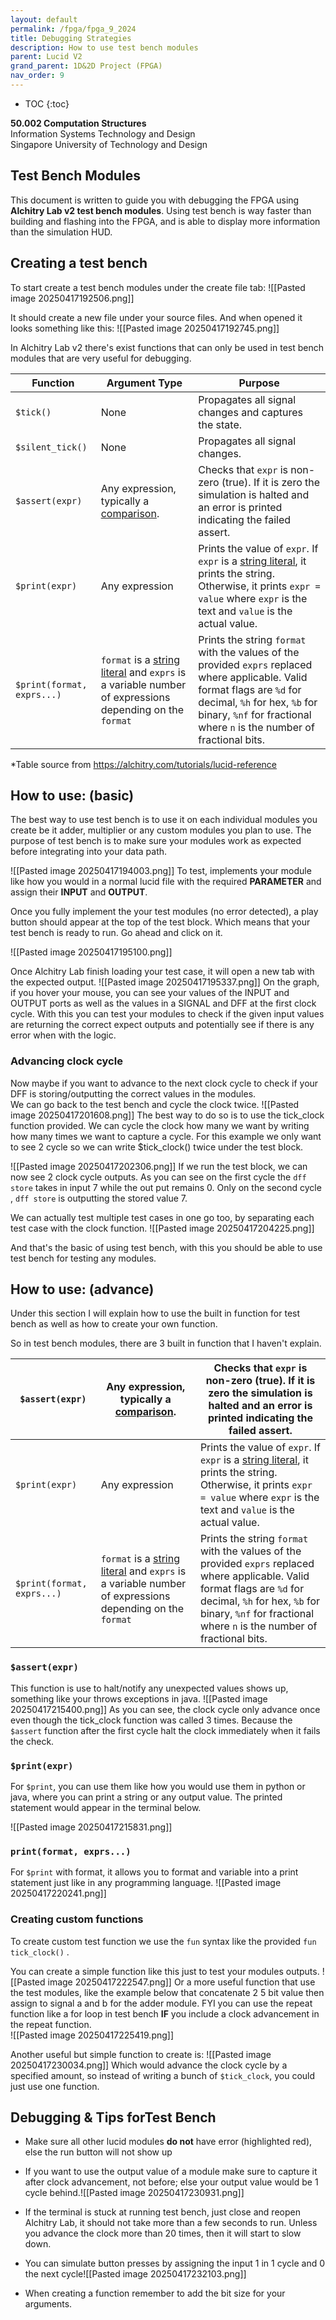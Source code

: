 ```yaml
---
layout: default
permalink: /fpga/fpga_9_2024
title: Debugging Strategies
description: How to use test bench modules
parent: Lucid V2
grand_parent: 1D&2D Project (FPGA)
nav_order: 9
---
```



* TOC
{:toc}

**50.002 Computation Structures**
<br>
Information Systems Technology and Design
<br>
Singapore University of Technology and Design

## Test Bench Modules

This document is written to guide you with debugging the FPGA using **Alchitry Lab v2 test bench modules**.  Using test bench is way faster than building and flashing into the FPGA, and is able to display more information than the simulation HUD.
## Creating a test bench 

To start create a test bench modules under the create file tab:
![[Pasted image 20250417192506.png]]

It should create a new file under your source files. And when opened it looks something like this:
![[Pasted image 20250417192745.png]]

In Alchitry Lab v2 there's exist functions that can only be used in test bench modules that are very useful for debugging.  

| Function                   | Argument Type                                                                                                                                                     | Purpose                                                                                                                                                                                                                                   |
| -------------------------- | ----------------------------------------------------------------------------------------------------------------------------------------------------------------- | ----------------------------------------------------------------------------------------------------------------------------------------------------------------------------------------------------------------------------------------- |
| `$tick()`                  | None                                                                                                                                                              | Propagates all signal changes and captures the state.                                                                                                                                                                                     |
| `$silent_tick()`           | None                                                                                                                                                              | Propagates all signal changes.                                                                                                                                                                                                            |
| `$assert(expr)`            | Any expression, typically a [comparison](https://alchitry.com/tutorials/lucid-reference/#comparison).                                                             | Checks that `expr` is non-zero (true). If it is zero the simulation is halted and an error is printed indicating the failed assert.                                                                                                       |
| `$print(expr)`             | Any expression                                                                                                                                                    | Prints the value of `expr`. If `expr` is a [string literal](https://alchitry.com/tutorials/lucid-reference/#strings), it prints the string. Otherwise, it prints `expr = value` where `expr` is the text and `value` is the actual value. |
| `$print(format, exprs...)` | `format` is a [string literal](https://alchitry.com/tutorials/lucid-reference/#strings) and `exprs` is a variable number of expressions depending on the `format` | Prints the string `format` with the values of the provided `exprs` replaced where applicable. Valid format flags are `%d` for decimal, `%h` for hex, `%b` for binary, `%nf` for fractional where `n` is the number of fractional bits.    |
*Table source from https://alchitry.com/tutorials/lucid-reference


## How to use: (basic)

The best way to use test bench is to use it on each individual modules you create be it adder, multiplier or any custom modules you  plan to use. The purpose of test bench is to make sure your modules work as expected before integrating into your data path.

![[Pasted image 20250417194003.png]]
To test, implements your module like how you would in a normal lucid file with the required **PARAMETER** and assign their **INPUT** and **OUTPUT**. 

Once you fully implement the your test modules (no error detected), a play button should appear at the top of the test block. Which means that your test bench is ready to run. Go ahead and click on it.

![[Pasted image 20250417195100.png]]

Once  Alchitry Lab finish loading your test case, it will open a new tab with the expected output. 
![[Pasted image 20250417195337.png]]
On the graph, if you hover your mouse, you can see your values of the INPUT and OUTPUT ports as well as the values in a SIGNAL and DFF at the first clock cycle. 
With this you can test your modules to check if the given input values are returning the correct expect outputs and potentially see if there is any error when with the logic. 

### Advancing clock cycle
Now maybe if you want to advance to the next clock cycle to check if your DFF is storing/outputting the correct values in the modules.  
We can go back to the test bench and cycle the clock twice.
![[Pasted image 20250417201608.png]]
The best way to do so is to use the tick_clock function provided. We can cycle the clock how many we want by writing how many times we want to capture a cycle. For this example we only want to see 2 cycle so we can write $tick_clock() twice under the test block. 

![[Pasted image 20250417202306.png]]
If we run the test block, we can now see 2 clock cycle outputs. As you can see on the first cycle the `dff store` takes in input 7 while the out put remains 0. Only on the second cycle , `dff store` is outputting the stored value 7. 

We can actually test multiple test cases in one go too, by separating each test case with the clock function.
![[Pasted image 20250417204225.png]]


And that's the basic of using test bench, with this you should be able to use test bench for testing any modules. 

## How to use: (advance)
Under this section I will explain how to use the built in function for test bench as well as how to create your own function. 

So in test bench modules, there are 3 built in function that I haven't explain. 

| `$assert(expr)`            | Any expression, typically a [comparison](https://alchitry.com/tutorials/lucid-reference/#comparison).                                                             | Checks that `expr` is non-zero (true). If it is zero the simulation is halted and an error is printed indicating the failed assert.                                                                                                       |
| -------------------------- | ----------------------------------------------------------------------------------------------------------------------------------------------------------------- | ----------------------------------------------------------------------------------------------------------------------------------------------------------------------------------------------------------------------------------------- |
| `$print(expr)`             | Any expression                                                                                                                                                    | Prints the value of `expr`. If `expr` is a [string literal](https://alchitry.com/tutorials/lucid-reference/#strings), it prints the string. Otherwise, it prints `expr = value` where `expr` is the text and `value` is the actual value. |
| `$print(format, exprs...)` | `format` is a [string literal](https://alchitry.com/tutorials/lucid-reference/#strings) and `exprs` is a variable number of expressions depending on the `format` | Prints the string `format` with the values of the provided `exprs` replaced where applicable. Valid format flags are `%d` for decimal, `%h` for hex, `%b` for binary, `%nf` for fractional where `n` is the number of fractional bits.    |

### `$assert(expr)`

This function is use to halt/notify any unexpected values shows up, something like your throws exceptions in java. ![[Pasted image 20250417215400.png]]
As you can see, the clock cycle only advance once even though the tick_clock function was called 3 times. Because the `$assert` function after the first cycle halt the clock immediately when it fails the check. 
### `$print(expr)`
For `$print`, you can use them like how you would use them in python or java, where you can print a string or any output value. The printed statement would appear in the terminal below.

![[Pasted image 20250417215831.png]]

### `print(format, exprs...)`
For `$print` with format, it allows you to format and variable into a print statement just like in any programming language.
![[Pasted image 20250417220241.png]]

### Creating custom functions

To create custom test function we use the `fun` syntax like the provided `fun tick_clock()` . 

You can create a simple function like this just to test your modules outputs.
![[Pasted image 20250417222547.png]]
Or a more useful function that use the test modules, like the example below that concatenate 2 5 bit value then assign to signal a and b for the adder module. FYI you can use the repeat function like a for loop in test bench **IF** you include a clock advancement in the repeat function.  
![[Pasted image 20250417225419.png]]

Another useful but simple function to create is:
![[Pasted image 20250417230034.png]]
Which would advance the clock cycle by a specified amount, so instead of writing a bunch of `$tick_clock`, you could just use one function. 

## Debugging & Tips forTest Bench

- Make sure all other lucid modules **do not** have error (highlighted red), else the run button will not show up

- If you want to use the output value of a module make sure to capture it after clock advancement, not before; else your output value would be 1 cycle behind.![[Pasted image 20250417230931.png]] 

- If the terminal is stuck at running test bench, just close and reopen Alchitry Lab, it should not take more than a few seconds to run. Unless you advance the clock more than 20 times, then it will start to slow down. 

- You can simulate button presses by assigning the input 1 in 1 cycle and 0 the next cycle![[Pasted image 20250417232103.png]]
-  When creating a function remember to add the bit size for your arguments.